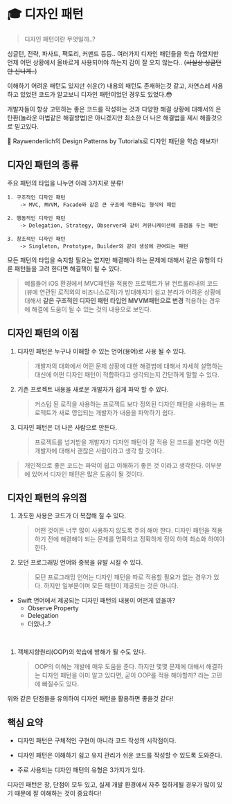 # :mortar_board: 디자인 패턴

> 디자인 패턴이란 무엇일까..?

싱글턴, 전략, 파사드, 팩토리, 커맨드 등등.. 여러가지 디자인 패턴들을 학습 하였지만 언제 어떤 상황에서 올바르게 사용되어야 하는지 감이 잘 오지 않는다..
(~~사실상 싱글턴만 신나게..~~)

이해하기 어려운 패턴도 있지만 쉬운(?) 내용의 패턴도 존재하는것 같고, 자연스레 사용하고 있었던 코드가 알고보니 디자인 패턴이었던 경우도 있었다.:flushed:

개발자들이 항상 고민하는 좋은 코드를 작성하는 것과 다양한 해결 상황에 대해서의 은탄환(놀라운 마법같은 해결방법)은 아니겠지만 최소한 더 나은 해결법을 제시 해줄것으로 믿고있다.

:closed_book: Raywenderlich의 Design Patterns by Tutorials로 디자인 패턴을 학습 해보자!

## 디자인 패턴의 종류

주요 패턴의 타입을 나누면 아래 3가지로 분류!

    1. 구조적인 디자인 패턴
        -> MVC, MVVM, Facade와 같은 큰 구조에 적용되는 형식의 패턴  

    2. 행동적인 디자인 패턴
        -> Delegation, Strategy, Observer와 같이 커뮤니케이션에 중점을 두는 패턴

    3. 창조적인 디자인 패턴
        -> Singleton, Prototype, Builder와 같이 생성에 관여되는 패턴

모든 패턴의 타입을 숙지할 필요는 없지만 해결해야 하는 문제에 대해서 같은 유형의 다른 패턴들을 고려 한다면 해결책이 될 수 있다.

> 예를들어 iOS 환경에서 MVC패턴을 적용한 프로젝트가 뷰 컨트롤러내의 코드(뷰에 연관된 로직외의 비즈니스로직)가 방대해지기 쉽고 
> 분리가 어려운 상황에 대해서 **같은 구조적인 디자인 패턴 타입인 MVVM패턴으로 변경** 적용하는 경우에 해결에 도움이 될 수 있는 것의 내용으로 보인다.

## 디자인 패턴의 이점

1. 디자인 패턴은 누구나 이해할 수 있는 언어(용어)로 사용 될 수 있다.
    > 개발자의 대화에서 어떤 문제 상황에 대한 해결법에 대해서 자세히 설명하는 대신에 어떤 디자인 패턴이 적합하다고 생각되는지 간단하게 말할 수 있다.

2. 기존 프로젝트 내용을 새로운 개발자가 쉽게 파악 할 수 있다.
    > 커스텀 된 로직을 사용하는 프로젝트 보다 정의된 디자인 패턴을 사용하는 프로젝트가 새로 영입되는 개발자가 내용을 파악하기 쉽다.

3. 디자인 패턴은 더 나은 사람으로 만든다.
    > 프로젝트를 넘겨받을 개발자가 디자인 패턴이 잘 적용 된 코드를 본다면 이전 개발자에 대해서 괜찮은 사람이라고 생각 할 것이다.

> 개인적으로 좋은 코드는 파악이 쉽고 이해하기 좋은 것 이라고 생각한다. 이부분에 있어서 디자인 패턴은 많은 도움이 될 것이다.

## 디자인 패턴의 유의점

1. 과도한 사용은 코드가 더 복잡해 질 수 있다.
    > 어떤 것이든 너무 많이 사용하지 않도록 주의 해야 한다. 디자인 패턴을 적용하기 전에 해결해야 되는 문제를 명확하고 정확하게 정의 하여 최소화 하여야 한다.

2. 모던 프로그래밍 언어와 중복을 유발 시킬 수 있다.
    > 모던 프로그래밍 언어는 디자인 패턴을 따로 적용할 필요가 없는 경우가 있다. 하지만 일부분이며 모든 패턴이 제공되는 것은 아니다.

* Swift 언어에서 제공되는 디자인 패턴의 내용이 어떤게 있을까?
  * Observe Property
  * Delegation
  * 더있나..?
<br>

1. 객체지향원리(OOP)의 학습에 방해가 될 수도 있다.
    > OOP의 이해는 개발에 매우 도움을 준다. 하지만 몇몇 문제에 대해서 해결하는 디자인 패턴을 이미 알고 있다면, 굳이 OOP를 적용 해야할까? 라는 고민에 빠질수도 있다.

위와 같은 단점들을 유의하여 디자인 패턴을 활용하면 좋을것 같다!

## 핵심 요약

* 디자인 패턴은 구체적인 구현이 아니라 코드 작성의 시작점이다.
  
* 디자인 패턴은 이해하기 쉽고 유지 관리가 쉬운 코드를 작성할 수 있도록 도와준다.

* 주로 사용되는 디자인 패턴의 유형은 3가지가 있다.

디자인 패턴은 장, 단점이 모두 있고, 실제 개발 환경에서 자주 접하게될 경우가 많이 있기 때문에 잘 이해하는 것이 중요하다!
